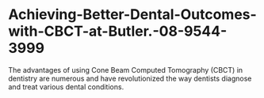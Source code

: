 # Achieving-Better-Dental-Outcomes-with-CBCT-at-Butler.-08-9544-3999
The advantages of using Cone Beam Computed Tomography (CBCT) in dentistry are numerous and have revolutionized the way dentists diagnose and treat various dental conditions.
